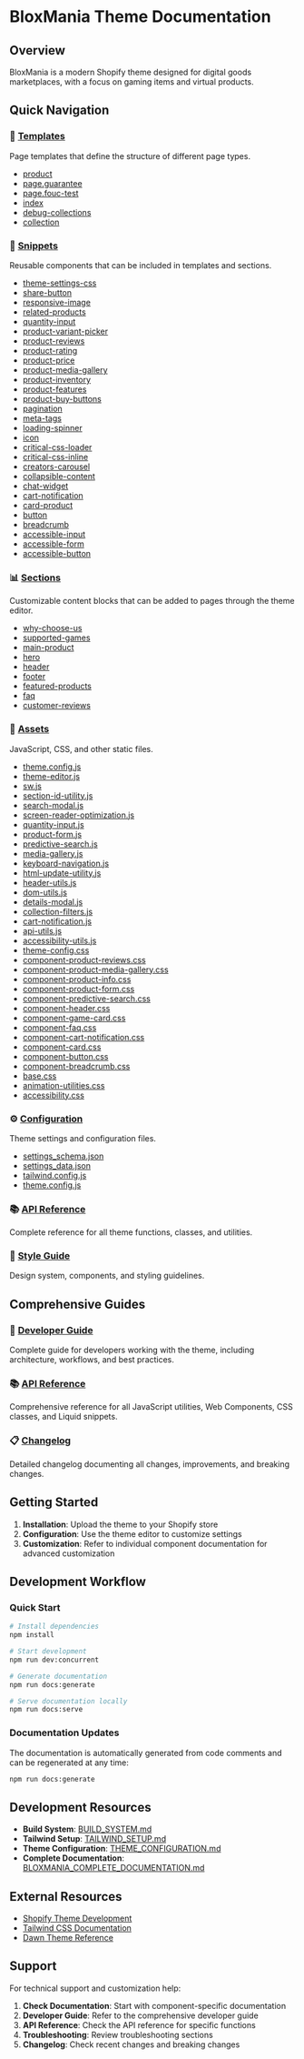 # BloxMania Theme Documentation

## Overview
BloxMania is a modern Shopify theme designed for digital goods marketplaces, with a focus on gaming items and virtual products.

## Quick Navigation

### 📄 [Templates](./templates/README.md)
Page templates that define the structure of different page types.
- [product](./templates/product.md)
- [page.guarantee](./templates/page.guarantee.md)
- [page.fouc-test](./templates/page.fouc-test.md)
- [index](./templates/index.md)
- [debug-collections](./templates/debug-collections.md)
- [collection](./templates/collection.md)

### 🧩 [Snippets](./snippets/README.md)
Reusable components that can be included in templates and sections.
- [theme-settings-css](./snippets/theme-settings-css.md)
- [share-button](./snippets/share-button.md)
- [responsive-image](./snippets/responsive-image.md)
- [related-products](./snippets/related-products.md)
- [quantity-input](./snippets/quantity-input.md)
- [product-variant-picker](./snippets/product-variant-picker.md)
- [product-reviews](./snippets/product-reviews.md)
- [product-rating](./snippets/product-rating.md)
- [product-price](./snippets/product-price.md)
- [product-media-gallery](./snippets/product-media-gallery.md)
- [product-inventory](./snippets/product-inventory.md)
- [product-features](./snippets/product-features.md)
- [product-buy-buttons](./snippets/product-buy-buttons.md)
- [pagination](./snippets/pagination.md)
- [meta-tags](./snippets/meta-tags.md)
- [loading-spinner](./snippets/loading-spinner.md)
- [icon](./snippets/icon.md)
- [critical-css-loader](./snippets/critical-css-loader.md)
- [critical-css-inline](./snippets/critical-css-inline.md)
- [creators-carousel](./snippets/creators-carousel.md)
- [collapsible-content](./snippets/collapsible-content.md)
- [chat-widget](./snippets/chat-widget.md)
- [cart-notification](./snippets/cart-notification.md)
- [card-product](./snippets/card-product.md)
- [button](./snippets/button.md)
- [breadcrumb](./snippets/breadcrumb.md)
- [accessible-input](./snippets/accessible-input.md)
- [accessible-form](./snippets/accessible-form.md)
- [accessible-button](./snippets/accessible-button.md)

### 📊 [Sections](./sections/README.md)
Customizable content blocks that can be added to pages through the theme editor.
- [why-choose-us](./sections/why-choose-us.md)
- [supported-games](./sections/supported-games.md)
- [main-product](./sections/main-product.md)
- [hero](./sections/hero.md)
- [header](./sections/header.md)
- [footer](./sections/footer.md)
- [featured-products](./sections/featured-products.md)
- [faq](./sections/faq.md)
- [customer-reviews](./sections/customer-reviews.md)

### 🎨 [Assets](./assets/README.md)
JavaScript, CSS, and other static files.
- [theme.config.js](./assets/theme.config.js.md)
- [theme-editor.js](./assets/theme-editor.js.md)
- [sw.js](./assets/sw.js.md)
- [section-id-utility.js](./assets/section-id-utility.js.md)
- [search-modal.js](./assets/search-modal.js.md)
- [screen-reader-optimization.js](./assets/screen-reader-optimization.js.md)
- [quantity-input.js](./assets/quantity-input.js.md)
- [product-form.js](./assets/product-form.js.md)
- [predictive-search.js](./assets/predictive-search.js.md)
- [media-gallery.js](./assets/media-gallery.js.md)
- [keyboard-navigation.js](./assets/keyboard-navigation.js.md)
- [html-update-utility.js](./assets/html-update-utility.js.md)
- [header-utils.js](./assets/header-utils.js.md)
- [dom-utils.js](./assets/dom-utils.js.md)
- [details-modal.js](./assets/details-modal.js.md)
- [collection-filters.js](./assets/collection-filters.js.md)
- [cart-notification.js](./assets/cart-notification.js.md)
- [api-utils.js](./assets/api-utils.js.md)
- [accessibility-utils.js](./assets/accessibility-utils.js.md)
- [theme-config.css](./assets/theme-config.css.md)
- [component-product-reviews.css](./assets/component-product-reviews.css.md)
- [component-product-media-gallery.css](./assets/component-product-media-gallery.css.md)
- [component-product-info.css](./assets/component-product-info.css.md)
- [component-product-form.css](./assets/component-product-form.css.md)
- [component-predictive-search.css](./assets/component-predictive-search.css.md)
- [component-header.css](./assets/component-header.css.md)
- [component-game-card.css](./assets/component-game-card.css.md)
- [component-faq.css](./assets/component-faq.css.md)
- [component-cart-notification.css](./assets/component-cart-notification.css.md)
- [component-card.css](./assets/component-card.css.md)
- [component-button.css](./assets/component-button.css.md)
- [component-breadcrumb.css](./assets/component-breadcrumb.css.md)
- [base.css](./assets/base.css.md)
- [animation-utilities.css](./assets/animation-utilities.css.md)
- [accessibility.css](./assets/accessibility.css.md)

### ⚙️ [Configuration](./config/README.md)
Theme settings and configuration files.
- [settings_schema.json](./config/settings_schema.json.md)
- [settings_data.json](./config/settings_data.json.md)
- [tailwind.config.js](./config/tailwind.config.js.md)
- [theme.config.js](./config/theme.config.js.md)

### 📚 [API Reference](./api/README.md)
Complete reference for all theme functions, classes, and utilities.

### 🎨 [Style Guide](./style-guide/README.md)
Design system, components, and styling guidelines.

## Comprehensive Guides

### 📖 [Developer Guide](./DEVELOPER_GUIDE.md)
Complete guide for developers working with the theme, including architecture, workflows, and best practices.

### 📚 [API Reference](./API_REFERENCE.md)
Comprehensive reference for all JavaScript utilities, Web Components, CSS classes, and Liquid snippets.

### 📋 [Changelog](./CHANGELOG.md)
Detailed changelog documenting all changes, improvements, and breaking changes.

## Getting Started

1. **Installation**: Upload the theme to your Shopify store
2. **Configuration**: Use the theme editor to customize settings
3. **Customization**: Refer to individual component documentation for advanced customization

## Development Workflow

### Quick Start
```bash
# Install dependencies
npm install

# Start development
npm run dev:concurrent

# Generate documentation
npm run docs:generate

# Serve documentation locally
npm run docs:serve
```

### Documentation Updates
The documentation is automatically generated from code comments and can be regenerated at any time:

```bash
npm run docs:generate
```

## Development Resources

- **Build System**: [BUILD_SYSTEM.md](../BUILD_SYSTEM.md)
- **Tailwind Setup**: [TAILWIND_SETUP.md](../TAILWIND_SETUP.md)
- **Theme Configuration**: [THEME_CONFIGURATION.md](../THEME_CONFIGURATION.md)
- **Complete Documentation**: [BLOXMANIA_COMPLETE_DOCUMENTATION.md](../BLOXMANIA_COMPLETE_DOCUMENTATION.md)

## External Resources

- [Shopify Theme Development](https://shopify.dev/themes)
- [Tailwind CSS Documentation](https://tailwindcss.com/docs)
- [Dawn Theme Reference](https://github.com/Shopify/dawn)

## Support

For technical support and customization help:

1. **Check Documentation**: Start with component-specific documentation
2. **Developer Guide**: Refer to the comprehensive developer guide
3. **API Reference**: Check the API reference for specific functions
4. **Troubleshooting**: Review troubleshooting sections
5. **Changelog**: Check recent changes and breaking changes
